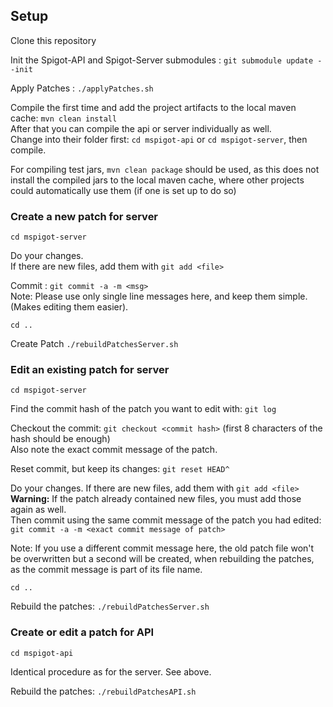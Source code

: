 Setup
------------

Clone this repository

Init the Spigot-API and Spigot-Server submodules : `git submodule update --init`

Apply Patches : `./applyPatches.sh`

Compile the first time and add the project artifacts to the local maven cache: `mvn clean install`    
After that you can compile the api or server individually as well.    
Change into their folder first: `cd mspigot-api` or `cd mspigot-server`, then compile.     

For compiling test jars, `mvn clean package` should be used, as this does not install the compiled jars to the local maven cache, where other projects could automatically use them (if one is set up to do so)


### Create a new patch for server ###

`cd mspigot-server`

Do your changes.      
If there are new files, add them with `git add <file>`

Commit : `git commit -a -m <msg>`         
Note: Please use only single line messages here, and keep them simple. (Makes editing them easier).     

`cd ..`

Create Patch `./rebuildPatchesServer.sh`

### Edit an existing patch for server ###

`cd mspigot-server`

Find the commit hash of the patch you want to edit with: `git log`

Checkout the commit: `git checkout <commit hash>` (first 8 characters of the hash should be enough)    
Also note the exact commit message of the patch.

Reset commit, but keep its changes: `git reset HEAD^`

Do your changes. If there are new files, add them with `git add <file>`     
**Warning:** If the patch already contained new files, you must add those again as well.    
Then commit using the same commit message of the patch you had edited:
`git commit -a -m <exact commit message of patch>`

Note: If you use a different commit message here, the old patch file won't be overwritten but a second will be created, when rebuilding the patches, as the commit message is part of its file name.

`cd ..`

Rebuild the patches: `./rebuildPatchesServer.sh`

### Create or edit a patch for API ###

`cd mspigot-api`

Identical procedure as for the server. See above.

Rebuild the patches: `./rebuildPatchesAPI.sh`
